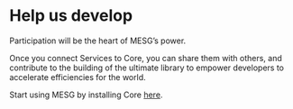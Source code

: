 # Help us develop

Participation will be the heart of MESG’s power. 

Once you connect Services to Core, you can share them with others, and contribute to the building of the ultimate library to empower developers to accelerate efficiencies for the world.

Start using MESG by installing Core [here](start-here/installing-core.md). 

